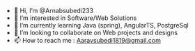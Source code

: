 - 👋 Hi, I’m @Arnabsubedi233
- 👀 I’m interested in Software/Web Solutions
- 🌱 I’m currently learning Java (spring), AngularTS, PostgreSql
- 💞️ I’m looking to collaborate on Web projects and designs
- 📫 How to reach me : Aaravsubedi1819@gmail.com

<!---
Arnabsubedi233/Arnabsubedi233 is a ✨ special ✨ repository because its `README.md` (this file) appears on your GitHub profile.
You can click the Preview link to take a look at your changes.
--->
